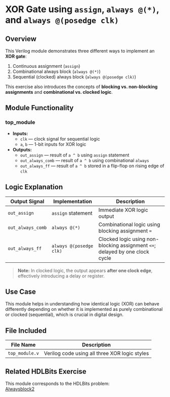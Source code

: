 # XOR Gate using `assign`, `always @(*)`, and `always @(posedge clk)`

## Overview
This Verilog module demonstrates three different ways to implement an **XOR gate**:
1. Continuous assignment (`assign`)
2. Combinational always block (`always @(*)`)
3. Sequential (clocked) always block (`always @(posedge clk)`)

This exercise also introduces the concepts of **blocking vs. non-blocking assignments** and **combinational vs. clocked logic**.

## Module Functionality

### top_module
- **Inputs:**
  - `clk` — clock signal for sequential logic
  - `a`, `b` — 1-bit inputs for XOR logic
- **Outputs:**
  - `out_assign` — result of `a ^ b` using `assign` statement
  - `out_always_comb` — result of `a ^ b` using combinational `always`
  - `out_always_ff` — result of `a ^ b` stored in a flip-flop on rising edge of `clk`

## Logic Explanation

| Output Signal      | Implementation      | Description                                                  |
|--------------------|---------------------|--------------------------------------------------------------|
| `out_assign`       | `assign` statement  | Immediate XOR logic output                                   |
| `out_always_comb`  | `always @(*)`       | Combinational logic using blocking assignment `=`           |
| `out_always_ff`    | `always @(posedge clk)` | Clocked logic using non-blocking assignment `<=`; delayed by one clock cycle |

> **Note:** In clocked logic, the output appears **after one clock edge**, effectively introducing a delay or register.

## Use Case
This module helps in understanding how identical logic (XOR) can behave differently depending on whether it is implemented as purely combinational or clocked (sequential), which is crucial in digital design.

## File Included

| File Name       | Description                                |
|------------------|--------------------------------------------|
| `top_module.v`   | Verilog code using all three XOR logic styles |

## Related HDLBits Exercise
This module corresponds to the HDLBits problem:  
[Alwaysblock2](https://hdlbits.01xz.net/wiki/Alwaysblock2)
